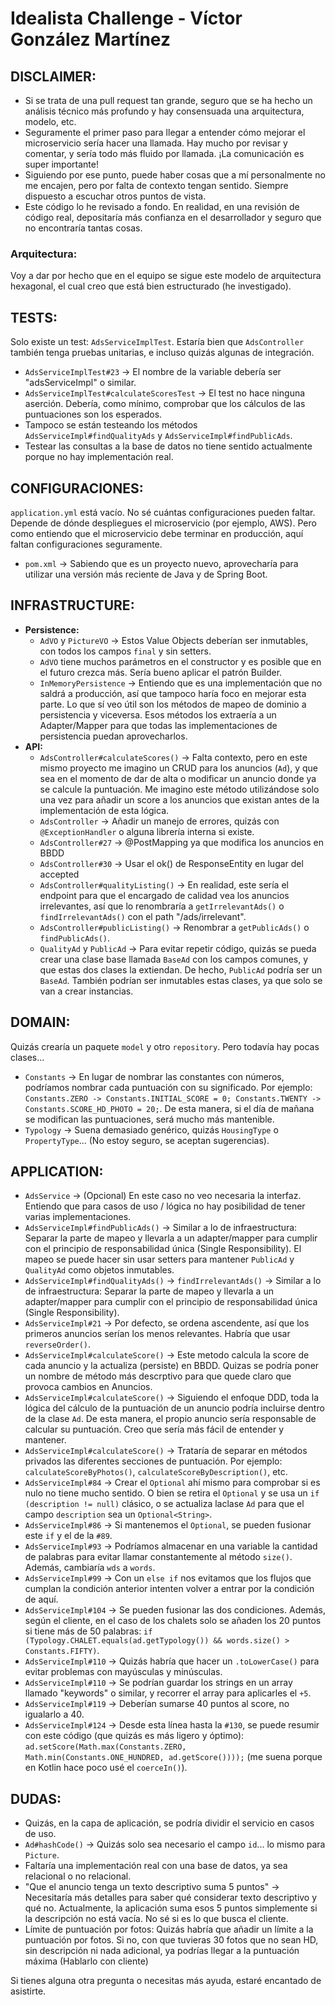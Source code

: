 # Idealista Challenge - Víctor González Martínez


## DISCLAIMER:

- Si se trata de una pull request tan grande, seguro que se ha hecho un análisis técnico más profundo y hay consensuada una arquitectura, modelo, etc.
- Seguramente el primer paso para llegar a entender cómo mejorar el microservicio sería hacer una llamada. Hay mucho por revisar y comentar, y sería todo más fluido por llamada. ¡La comunicación es super importante!
- Siguiendo por ese punto, puede haber cosas que a mí personalmente no me encajen, pero por falta de contexto tengan sentido. Siempre dispuesto a escuchar otros puntos de vista.
- Este código lo he revisado a fondo. En realidad, en una revisión de código real, depositaría más confianza en el desarrollador y seguro que no encontraría tantas cosas.

### Arquitectura:
Voy a dar por hecho que en el equipo se sigue este modelo de arquitectura hexagonal, el cual creo que está bien estructurado (he investigado).

## TESTS:
Solo existe un test: `AdsServiceImplTest`. Estaría bien que `AdsController` también tenga pruebas unitarias, e incluso quizás algunas de integración.
- `AdsServiceImplTest#23` -> El nombre de la variable debería ser "adsServiceImpl" o similar.
- `AdsServiceImplTest#calculateScoresTest` -> El test no hace ninguna aserción. Debería, como mínimo, comprobar que los cálculos de las puntuaciones son los esperados.
- Tampoco se están testeando los métodos `AdsServiceImpl#findQualityAds` y `AdsServiceImpl#findPublicAds`.
- Testear las consultas a la base de datos no tiene sentido actualmente porque no hay implementación real.

## CONFIGURACIONES:
`application.yml` está vacío. No sé cuántas configuraciones pueden faltar. Depende de dónde despliegues el microservicio (por ejemplo, AWS). Pero como entiendo que el microservicio debe terminar en producción, aquí faltan configuraciones seguramente.
- `pom.xml` -> Sabiendo que es un proyecto nuevo, aprovecharía para utilizar una versión más reciente de Java y de Spring Boot.

## INFRASTRUCTURE:
- **Persistence:**
    - `AdVO` y `PictureVO` -> Estos Value Objects deberían ser inmutables, con todos los campos `final` y sin setters.
    - `AdVO` tiene muchos parámetros en el constructor y es posible que en el futuro crezca más. Sería bueno aplicar el patrón Builder.
    - `InMemoryPersistence` -> Entiendo que es una implementación que no saldrá a producción, así que tampoco haría foco en mejorar esta parte. Lo que sí veo útil son los métodos de mapeo de dominio a persistencia y viceversa. Esos métodos los extraería a un Adapter/Mapper para que todas las implementaciones de persistencia puedan aprovecharlos.
- **API:**
    - `AdsController#calculateScores()` -> Falta contexto, pero en este mismo proyecto me imagino un CRUD para los anuncios (`Ad`), y que sea en el momento de dar de alta o modificar un anuncio donde ya se calcule la puntuación. Me imagino este método utilizándose solo una vez para añadir un score a los anuncios que existan antes de la implementación de esta lógica.
    - `AdsController` -> Añadir un manejo de errores, quizás con `@ExceptionHandler` o alguna librería interna si existe.
    - `AdsController#27` -> @PostMapping ya que modifica los anuncios en BBDD
    - `AdsController#30` -> Usar el ok() de ResponseEntity en lugar del accepted
    - `AdsController#qualityListing()` -> En realidad, este sería el endpoint para que el encargado de calidad vea los anuncios irrelevantes, así que lo renombraría a `getIrrelevantAds()` o `findIrrelevantAds()` con el path "/ads/irrelevant".
    - `AdsController#publicListing()` -> Renombrar a `getPublicAds()` o `findPublicAds()`.
    - `QualityAd` y `PublicAd` -> Para evitar repetir código, quizás se pueda crear una clase base llamada `BaseAd` con los campos comunes, y que estas dos clases la extiendan. De hecho, `PublicAd` podría ser un `BaseAd`. También podrían ser inmutables estas clases, ya que solo se van a crear instancias.

## DOMAIN:
Quizás crearía un paquete `model` y otro `repository`. Pero todavía hay pocas clases...
- `Constants` -> En lugar de nombrar las constantes con números, podríamos nombrar cada puntuación con su significado. Por ejemplo: `Constants.ZERO -> Constants.INITIAL_SCORE = 0; Constants.TWENTY -> Constants.SCORE_HD_PHOTO = 20;`. De esta manera, si el día de mañana se modifican las puntuaciones, será mucho más mantenible.
- `Typology` -> Suena demasiado genérico, quizás `HousingType` o `PropertyType`... (No estoy seguro, se aceptan sugerencias).

## APPLICATION:
- `AdsService` -> (Opcional) En este caso no veo necesaria la interfaz. Entiendo que para casos de uso / lógica no hay posibilidad de tener varias implementaciones.
- `AdsServiceImpl#findPublicAds()` -> Similar a lo de infraestructura: Separar la parte de mapeo y llevarla a un adapter/mapper para cumplir con el principio de responsabilidad única (Single Responsibility). El mapeo se puede hacer sin usar setters para mantener `PublicAd` y `QualityAd` como objetos inmutables.
- `AdsServiceImpl#findQualityAds()` -> `findIrrelevantAds()` -> Similar a lo de infraestructura: Separar la parte de mapeo y llevarla a un adapter/mapper para cumplir con el principio de responsabilidad única (Single Responsibility).
- `AdsServiceImpl#21` -> Por defecto, se ordena ascendente, así que los primeros anuncios serían los menos relevantes. Habría que usar `reverseOrder()`.
- `AdsServiceImpl#calculateScore()` -> Este metodo calcula la score de cada anuncio y la actualiza (persiste) en BBDD. Quizas se podría poner un nombre de método más descrptivo para que quede claro que provoca cambios en Anuncios.
- `AdsServiceImpl#calculateScore()` -> Siguiendo el enfoque DDD, toda la lógica del cálculo de la puntuación de un anuncio podría incluirse dentro de la clase `Ad`. De esta manera, el propio anuncio sería responsable de calcular su puntuación. Creo que sería más fácil de entender y mantener.
- `AdsServiceImpl#calculateScore()` -> Trataría de separar en métodos privados las diferentes secciones de puntuación. Por ejemplo: `calculateScoreByPhotos()`, `calculateScoreByDescription()`, etc.
- `AdsServiceImpl#84` -> Crear el `Optional` ahí mismo para comprobar si es nulo no tiene mucho sentido. O bien se retira el `Optional` y se usa un `if (description != null)` clásico, o se actualiza laclase `Ad` para que el campo `description` sea un `Optional<String>`.
- `AdsServiceImpl#86` -> Si mantenemos el `Optional`, se pueden fusionar este `if` y el de la `#89`.
- `AdsServiceImpl#93` -> Podríamos almacenar en una variable la cantidad de palabras para evitar llamar constantemente al método `size()`. Además, cambiaría `wds` a `words`.
- `AdsServiceImpl#99` -> Con un `else if` nos evitamos que los flujos que cumplan la condición anterior intenten volver a entrar por la condición de aquí.
- `AdsServiceImpl#104` -> Se pueden fusionar las dos condiciones. Además, según el cliente, en el caso de los chalets solo se añaden los 20 puntos si tiene más de 50 palabras: `if (Typology.CHALET.equals(ad.getTypology()) && words.size() > Constants.FIFTY)`.
- `AdsServiceImpl#110` -> Quizás habría que hacer un `.toLowerCase()` para evitar problemas con mayúsculas y minúsculas.
- `AdsServiceImpl#110` -> Se podrían guardar los strings en un array llamado "keywords" o similar, y recorrer el array para aplicarles el `+5`.
- `AdsServiceImpl#119` -> Deberían sumarse 40 puntos al score, no igualarlo a 40.
- `AdsServiceImpl#124` -> Desde esta línea hasta la `#130`, se puede resumir con este código (que quizás es más ligero y óptimo): `ad.setScore(Math.max(Constants.ZERO, Math.min(Constants.ONE_HUNDRED, ad.getScore())));` (me suena porque en Kotlin hace poco usé el `coerceIn()`).

## DUDAS:
- Quizás, en la capa de aplicación, se podría dividir el servicio en casos de uso.
- `Ad#hashCode()` -> Quizás solo sea necesario el campo `id`... lo mismo para `Picture`.
- Faltaría una implementación real con una base de datos, ya sea relacional o no relacional.
- "Que el anuncio tenga un texto descriptivo suma 5 puntos" -> Necesitaría más detalles para saber qué considerar texto descriptivo y qué no. Actualmente, la aplicación suma esos 5 puntos simplemente si la descripción no está vacía. No sé si es lo que busca el cliente.
- Límite de puntuación por fotos: Quizás habría que añadir un límite a la puntuación por fotos. Si no, con que tuvieras 30 fotos que no sean HD, sin descripción ni nada adicional, ya podrías llegar a la puntuación máxima (Hablarlo con cliente)

Si tienes alguna otra pregunta o necesitas más ayuda, estaré encantado de asistirte.
